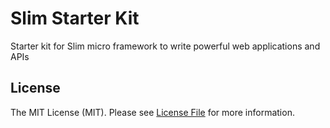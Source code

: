 # Slim Starter Kit
Starter kit for Slim micro framework to write powerful web applications and APIs

## License

The MIT License (MIT). Please see [License File](https://github.com/ravikumar8/slim-starter-kit/blob/master/LICENSE) for more information.
